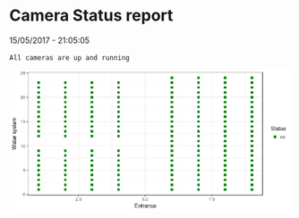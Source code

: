 Camera Status report
================
15/05/2017 - 21:05:05

    All cameras are up and running

![](camreport_files/figure-markdown_github/unnamed-chunk-2-1.png)
